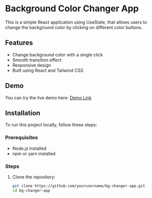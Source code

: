# Background Color Changer App

This is a simple React application using UseState, that allows users to change the background color by clicking on different color buttons.

## Features
- Change background color with a single click
- Smooth transition effect
- Responsive design
- Built using React and Tailwind CSS

## Demo
You can try the live demo here: [Demo Link](#) 

## Installation
To run this project locally, follow these steps:

### Prerequisites
- Node.js installed
- npm or yarn installed

### Steps
1. Clone the repository:
   ```sh
   git clone https://github.com/yourusername/bg-changer-app.git
   cd bg-changer-app

